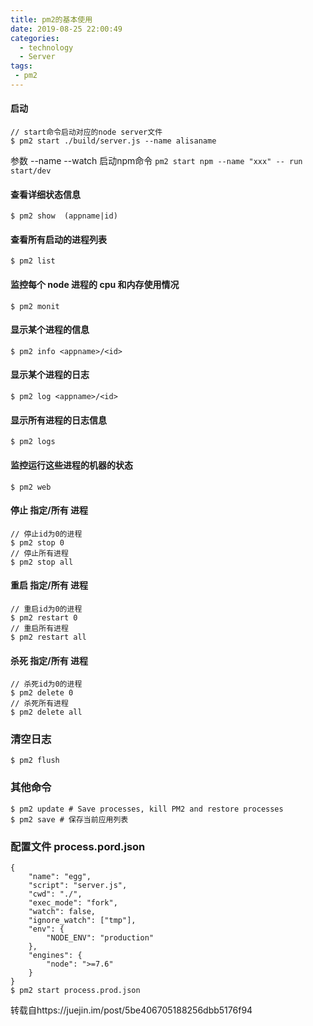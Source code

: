 ```yaml
---
title: pm2的基本使用
date: 2019-08-25 22:00:49
categories:
  - technology
  - Server
tags:
 - pm2
---
```

#### 启动
```
// start命令启动对应的node server文件
$ pm2 start ./build/server.js --name alisaname

```
参数
--name
--watch
启动npm命令
`pm2 start npm --name "xxx" -- run start/dev
`

#### 查看详细状态信息
```
$ pm2 show  (appname|id)
```
#### 查看所有启动的进程列表
```
$ pm2 list
```
#### 监控每个 node 进程的 cpu 和内存使用情况
```
$ pm2 monit
```
#### 显示某个进程的信息
```
$ pm2 info <appname>/<id>
```
#### 显示某个进程的日志
```
$ pm2 log <appname>/<id>
```
#### 显示所有进程的日志信息
```
$ pm2 logs
```
#### 监控运行这些进程的机器的状态
```
$ pm2 web
```
#### 停止 指定/所有 进程
```
// 停止id为0的进程
$ pm2 stop 0
// 停止所有进程
$ pm2 stop all

```
#### 重启 指定/所有 进程
```
// 重启id为0的进程
$ pm2 restart 0
// 重启所有进程
$ pm2 restart all
```
#### 杀死 指定/所有 进程
```
// 杀死id为0的进程
$ pm2 delete 0
// 杀死所有进程
$ pm2 delete all
```
### 清空日志
```
$ pm2 flush
```
### 其他命令
```
$ pm2 update # Save processes, kill PM2 and restore processes
$ pm2 save # 保存当前应用列表
```
### 配置文件 process.pord.json
```
{
    "name": "egg",
    "script": "server.js",
    "cwd": "./",
    "exec_mode": "fork",
    "watch": false,
    "ignore_watch": ["tmp"],
    "env": {
        "NODE_ENV": "production"
    },
    "engines": {
        "node": ">=7.6"
    }
}
$ pm2 start process.prod.json
```
转载自https://juejin.im/post/5be406705188256dbb5176f94